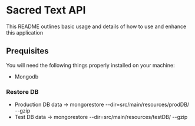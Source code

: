# Sacred Text API

This README outlines basic usage and details of how to use and enhance this application

## Prequisites

You will need the following things properly installed on your machine:

* Mongodb

### Restore DB
* Production DB data -> mongorestore --dir=src/main/resources/prodDB/ --gzip
* Test DB data -> mongorestore --dir=src/main/resources/testDB/ --gzip